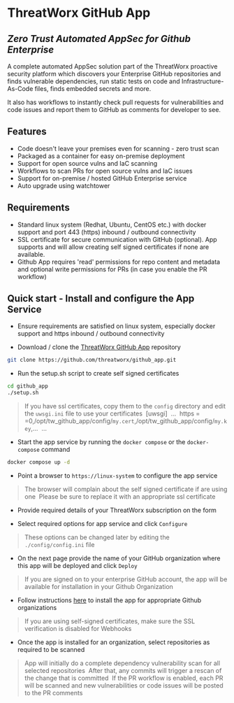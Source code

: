 # ThreatWorx GitHub App

## _Zero Trust Automated AppSec for Github Enterprise_

A complete automated AppSec solution part of the ThreatWorx proactive security platform which discovers your Enterprise GitHub repositories and finds vulnerable dependencies, run static tests on code and Infrastructure-As-Code files, finds embedded secrets and more.

It also has workflows to instantly check pull requests for vulnerabilities and code issues and report them to GitHub as comments for developer to see.

## Features

- Code doesn't leave your premises even for scanning - zero trust scan
- Packaged as a container for easy on-premise deployment
- Support for open source vulns and IaC scanning
- Workflows to scan PRs for open source vulns and IaC issues
- Support for on-premise / hosted GitHub Enterprise service
- Auto upgrade using watchtower

## Requirements

- Standard linux system (Redhat, Ubuntu, CentOS etc.) with docker support and port 443 (https) inbound / outbound connectivity
- SSL certificate for secure communication with GitHub (optional). App supports and will allow creating self signed certificates if none are available.
- Github App requires 'read' permissions for repo content and metadata and optional write permissions for PRs (in case you enable the PR workflow)

## Quick start - Install and configure the App Service

- Ensure requirements are satisfied on linux system, especially docker support and https inbound / outbound connectivity

- Download / clone the [ThreatWorx GitHub App](https://github.com/threatworx/github_app) repository

```bash
git clone https://github.com/threatworx/github_app.git
```

- Run the setup.sh script to create self signed certificates

```bash
cd github_app
./setup.sh
```

> If you have ssl certificates, copy them to the ``config`` directory and edit the ``uwsgi.ini`` file to use your certificates&nbsp;
> [uwsgi]&nbsp;
> ...&nbsp;
> https = =0,/opt/tw_github_app/config/``my.cert``,/opt/tw_github_app/config/``my.key``,...&nbsp;
> ...&nbsp;

- Start the app service by running the ``docker compose`` or the ``docker-compose`` command

```bash
docker compose up -d
```

- Point a browser to ``https://linux-system`` to configure the app service

> The browser will complain about the self signed certificate if are using one&nbsp;
> Please be sure to replace it with an appropriate ssl certificate

- Provide required details of your ThreatWorx subscription on the form 

- Select required options for app service and click ``Configure``

> These options can be changed later by editing the ``./config/config.ini`` file

- On the next page provide the name of your GitHub organization where this app will be deployed and click ``Deploy``

> If you are signed on to your enterprise GitHub account, the app will be available for installation in your Github Organization

- Follow instructions [here](https://docs.github.com/en/apps/maintaining-github-apps/installing-github-apps) to install the app for appropriate Github organizations

> If you are using self-signed certificates, make sure the SSL verification is disabled for Webhooks 

- Once the app is installed for an organization, select repositories as required to be scanned 

> App will initially do a complete dependency vulnerability scan for all selected repositories&nbsp;
> After that, any commits will trigger a rescan of the change that is committed&nbsp;
> If the PR workflow is enabled, each PR will be scanned and new vulnerabilities or code issues will be posted to the PR comments

